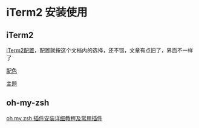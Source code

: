 # iTerm2 安装使用

## iTerm2

[iTerm2配置](https://sspai.com/post/63241)，配置就按这个文档内的选择，还不错，文章有点旧了，界面不一样了

[配色](https://draculatheme.com/iterm/)

[主题](https://github.com/spaceship-prompt/spaceship-prompt)

## oh-my-zsh

[oh my zsh 插件安装详细教程及常用插件](https://segmentfault.com/a/1190000039860436)
